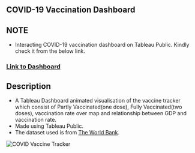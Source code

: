 ## COVID-19 Vaccination Dashboard

## NOTE
- Interacting COVID-19 vaccination dashboard on Tableau Public. Kindly check it from the below link.

### [Link to Dashboard](https://public.tableau.com/views/COVID-19VaccineDashboard_16797184061750/COVIDVaccineTracker?:language=en-US&publish=yes&:display_count=n&:origin=viz_share_link)

## Description
- A Tableau Dashboard animated visualisation of the vaccine tracker which consist of Partly Vaccinated(one dose), Fully Vaccinated(two doses), vaccination rate over map and relationship between GDP and vaccination rate. 
- Made using Tableau Public. 
- The dataset used is from [The World Bank](https://data.worldbank.org/). 

![COVID Vaccine Tracker](https://user-images.githubusercontent.com/19670654/227696243-9738fa45-0518-4b57-a5b0-980e276daafb.png)
